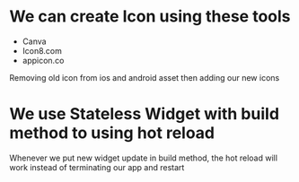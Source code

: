 # We can create Icon using these tools

- Canva
- Icon8.com
- appicon.co

Removing old icon from ios and android asset then adding our new icons

# We use Stateless Widget with build method to using hot reload

Whenever we put new widget update in build method, the hot reload will work instead of terminating our app and restart
